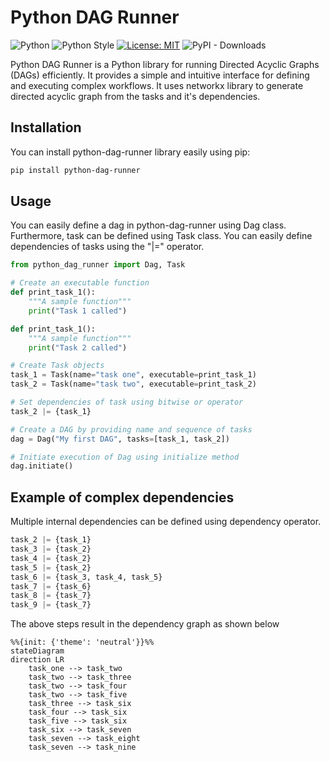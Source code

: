 # Python DAG Runner
![Python](https://img.shields.io/badge/python-3.8-blue.svg)
![Python Style](https://img.shields.io/badge/code%20style-pep8-blue)
[![License: MIT](https://img.shields.io/badge/License-MIT-yellow.svg)](https://opensource.org/licenses/MIT)
![PyPI - Downloads](https://img.shields.io/pypi/dm/python-dag-runner)

Python DAG Runner is a Python library for running Directed Acyclic Graphs (DAGs) efficiently. It provides a simple and intuitive interface for defining and executing complex workflows. It uses networkx library to generate directed acyclic graph from the tasks and it's dependencies.

## Installation
You can install python-dag-runner library easily using pip:
```bash
pip install python-dag-runner
```

## Usage
You can easily define a dag in python-dag-runner using Dag class. Furthermore, task can be defined using Task class. You can easily define dependencies of tasks using the "|=" operator.
```python
from python_dag_runner import Dag, Task

# Create an executable function
def print_task_1():
    """A sample function"""
    print("Task 1 called")

def print_task_1():
    """A sample function"""
    print("Task 2 called")

# Create Task objects
task_1 = Task(name="task one", executable=print_task_1)
task_2 = Task(name="task two", executable=print_task_2)

# Set dependencies of task using bitwise or operator
task_2 |= {task_1}

# Create a DAG by providing name and sequence of tasks
dag = Dag("My first DAG", tasks=[task_1, task_2])

# Initiate execution of Dag using initialize method
dag.initiate()
```

## Example of complex dependencies
Multiple internal dependencies can be defined using dependency operator.
```python
task_2 |= {task_1}
task_3 |= {task_2}
task_4 |= {task_2}
task_5 |= {task_2}
task_6 |= {task_3, task_4, task_5}
task_7 |= {task_6}
task_8 |= {task_7}
task_9 |= {task_7}
```

The above steps result in the dependency graph as shown below
```mermaid
%%{init: {'theme': 'neutral'}}%%
stateDiagram
direction LR
    task_one --> task_two
    task_two --> task_three
    task_two --> task_four
    task_two --> task_five
    task_three --> task_six
    task_four --> task_six
    task_five --> task_six
    task_six --> task_seven
    task_seven --> task_eight
    task_seven --> task_nine
```

